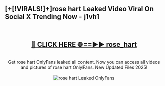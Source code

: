 <h2>[+[!VIRALS!]+]rose hart Leaked Video Viral On Social X Trending Now - j1vh1</h2>
<br>
<div align="center">
<h2><a href="https://libra.edu.pl?rose_hart" rel="nofollow">🔴 CLICK HERE 🌐==►► rose_hart</a></h2>
<br>
Get rose hart OnlyFans leaked all content. Now you can access all videos and pictures of rose hart OnlyFans. New Updated Files 2025!
<br>
<br>
<a href="https://libra.edu.pl?rose_hart" rel="nofollow" data-target="animated-image.originalLink"><img src="https://i.ibb.co.com/WyWwxjT/player-gif2.gif" alt="rose hart Leaked OnlyFans" style="max-width: 100%; display: inline-block;" data-target="animated-image.originalImage"></a>
</div>
<br>